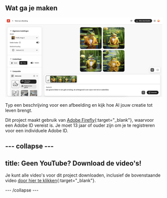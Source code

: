 ## Wat ga je maken

![Vier verschillende door AI gegenereerde afbeeldingen van een kikker in een smoking. De achtergrond is een vijver met waterlelies.](images/whatyouwillmake.png)

Typ een beschrijving voor een afbeelding en kijk hoe AI jouw creatie tot leven brengt.

Dit project maakt gebruik van [Adobe Firefly](https://firefly.adobe.com/){:target="_blank"}, waarvoor een Adobe ID vereist is. Je moet 13 jaar of ouder zijn om je te registreren voor een individuele Adobe ID.

--- collapse ---
---
title: Geen YouTube? Download de video's!
---

Je kunt alle video's voor dit project downloaden, inclusief de bovenstaande video [door hier te klikken](https://rpf.io/p/nl-NL/ai-image-go){:target="_blank"}.

--- /collapse ---
